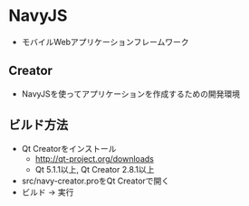 # NavyJS
- モバイルWebアプリケーションフレームワーク

## Creator
- NavyJSを使ってアプリケーションを作成するための開発環境

## ビルド方法
- Qt Creatorをインストール
  - http://qt-project.org/downloads
  - Qt 5.1.1以上, Qt Creator 2.8.1以上
- src/navy-creator.proをQt Creatorで開く
- ビルド -> 実行
